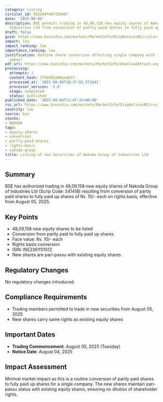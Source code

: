 ```yaml
---
category: listing
circular_id: 952e94fe6f15b467
date: '2025-08-04'
description: BSE permits trading in 48,09,158 new equity shares of Nakoda Group of
  Industries Ltd from conversion of partly paid shares to fully paid up shares.
draft: false
guid: https://www.bseindia.com/markets/MarketInfo/DispNoticesNCirculars.aspx?Noticeid={2ADF20A3-F9F4-4729-9623-B286D4682764}&noticeno=20250804-48&dt=08/04/2025&icount=48&totcount=60&flag=0
impact: low
impact_ranking: low
importance_ranking: low
justification: Routine share conversion affecting single company with limited market
  impact
pdf_url: https://www.bseindia.com/markets/MarketInfo/DownloadAttach.aspx?id=20250804-48&attachedId=
processing:
  attempts: 1
  content_hash: 3f5b9d5a86eaab73
  processed_at: '2025-08-04T18:37:01.571641'
  processor_version: '2.0'
  stage: completed
  status: published
published_date: '2025-08-04T13:47:31+00:00'
rss_url: https://www.bseindia.com/markets/MarketInfo/DispNoticesNCirculars.aspx?Noticeid={2ADF20A3-F9F4-4729-9623-B286D4682764}&noticeno=20250804-48&dt=08/04/2025&icount=48&totcount=60&flag=0
severity: low
source: bse
stocks:
- NAKODA
tags:
- equity-shares
- conversion
- partly-paid-shares
- rights-basis
- nakoda-group
title: Listing of new Securities of Nakoda Group of Industries Ltd
---
```


## Summary

BSE has authorized trading in 48,09,158 new equity shares of Nakoda Group of Industries Ltd (Scrip Code: 541418) resulting from conversion of partly paid shares to fully paid up shares of Rs. 10/- each on rights basis, effective from August 05, 2025.

## Key Points

- 48,09,158 new equity shares to be listed
- Conversion from partly paid to fully paid up shares
- Face value: Rs. 10/- each
- Rights basis conversion
- ISIN: INE236Y01012
- New shares are pari-passu with existing equity shares

## Regulatory Changes

No regulatory changes introduced.

## Compliance Requirements

- Trading members permitted to trade in new securities from August 05, 2025
- New shares carry same rights as existing equity shares

## Important Dates

- **Trading Commencement**: August 05, 2025 (Tuesday)
- **Notice Date**: August 04, 2025

## Impact Assessment

Minimal market impact as this is a routine conversion of partly paid shares to fully paid up shares for a single company. The new shares maintain pari-passu status with existing equity shares, ensuring no dilution of shareholder rights.